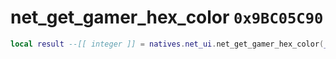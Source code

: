 # net_get_gamer_hex_color `0x9BC05C90`

```lua
local result --[[ integer ]] = natives.net_ui.net_get_gamer_hex_color(_unk0 --[[ integer ]], _unk1 --[[ integer ]])
```